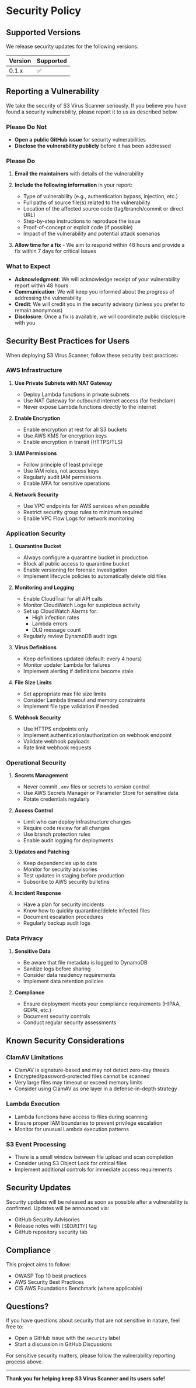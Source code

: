 # Security Policy

## Supported Versions

We release security updates for the following versions:

| Version | Supported          |
| ------- | ------------------ |
| 0.1.x   | :white_check_mark: |

## Reporting a Vulnerability

We take the security of S3 Virus Scanner seriously. If you believe you have found a security vulnerability, please report it to us as described below.

### Please Do Not

- **Open a public GitHub issue** for security vulnerabilities
- **Disclose the vulnerability publicly** before it has been addressed

### Please Do

1. **Email the maintainers** with details of the vulnerability
2. **Include the following information** in your report:
   - Type of vulnerability (e.g., authentication bypass, injection, etc.)
   - Full paths of source file(s) related to the vulnerability
   - Location of the affected source code (tag/branch/commit or direct URL)
   - Step-by-step instructions to reproduce the issue
   - Proof-of-concept or exploit code (if possible)
   - Impact of the vulnerability and potential attack scenarios

3. **Allow time for a fix** - We aim to respond within 48 hours and provide a fix within 7 days for critical issues

### What to Expect

- **Acknowledgment**: We will acknowledge receipt of your vulnerability report within 48 hours
- **Communication**: We will keep you informed about the progress of addressing the vulnerability
- **Credit**: We will credit you in the security advisory (unless you prefer to remain anonymous)
- **Disclosure**: Once a fix is available, we will coordinate public disclosure with you

## Security Best Practices for Users

When deploying S3 Virus Scanner, follow these security best practices:

### AWS Infrastructure

1. **Use Private Subnets with NAT Gateway**
   - Deploy Lambda functions in private subnets
   - Use NAT Gateway for outbound internet access (for freshclam)
   - Never expose Lambda functions directly to the internet

2. **Enable Encryption**
   - Enable encryption at rest for all S3 buckets
   - Use AWS KMS for encryption keys
   - Enable encryption in transit (HTTPS/TLS)

3. **IAM Permissions**
   - Follow principle of least privilege
   - Use IAM roles, not access keys
   - Regularly audit IAM permissions
   - Enable MFA for sensitive operations

4. **Network Security**
   - Use VPC endpoints for AWS services when possible
   - Restrict security group rules to minimum required
   - Enable VPC Flow Logs for network monitoring

### Application Security

1. **Quarantine Bucket**
   - Always configure a quarantine bucket in production
   - Block all public access to quarantine bucket
   - Enable versioning for forensic investigation
   - Implement lifecycle policies to automatically delete old files

2. **Monitoring and Logging**
   - Enable CloudTrail for all API calls
   - Monitor CloudWatch Logs for suspicious activity
   - Set up CloudWatch Alarms for:
     - High infection rates
     - Lambda errors
     - DLQ message count
   - Regularly review DynamoDB audit logs

3. **Virus Definitions**
   - Keep definitions updated (default: every 4 hours)
   - Monitor updater Lambda for failures
   - Implement alerting if definitions become stale

4. **File Size Limits**
   - Set appropriate max file size limits
   - Consider Lambda timeout and memory constraints
   - Implement file type validation if needed

5. **Webhook Security**
   - Use HTTPS endpoints only
   - Implement authentication/authorization on webhook endpoint
   - Validate webhook payloads
   - Rate limit webhook requests

### Operational Security

1. **Secrets Management**
   - Never commit `.env` files or secrets to version control
   - Use AWS Secrets Manager or Parameter Store for sensitive data
   - Rotate credentials regularly

2. **Access Control**
   - Limit who can deploy infrastructure changes
   - Require code review for all changes
   - Use branch protection rules
   - Enable audit logging for deployments

3. **Updates and Patching**
   - Keep dependencies up to date
   - Monitor for security advisories
   - Test updates in staging before production
   - Subscribe to AWS security bulletins

4. **Incident Response**
   - Have a plan for security incidents
   - Know how to quickly quarantine/delete infected files
   - Document escalation procedures
   - Regularly backup audit logs

### Data Privacy

1. **Sensitive Data**
   - Be aware that file metadata is logged to DynamoDB
   - Sanitize logs before sharing
   - Consider data residency requirements
   - Implement data retention policies

2. **Compliance**
   - Ensure deployment meets your compliance requirements (HIPAA, GDPR, etc.)
   - Document security controls
   - Conduct regular security assessments

## Known Security Considerations

### ClamAV Limitations

- ClamAV is signature-based and may not detect zero-day threats
- Encrypted/password-protected files cannot be scanned
- Very large files may timeout or exceed memory limits
- Consider using ClamAV as one layer in a defense-in-depth strategy

### Lambda Execution

- Lambda functions have access to files during scanning
- Ensure proper IAM boundaries to prevent privilege escalation
- Monitor for unusual Lambda execution patterns

### S3 Event Processing

- There is a small window between file upload and scan completion
- Consider using S3 Object Lock for critical files
- Implement additional controls for immediate access requirements

## Security Updates

Security updates will be released as soon as possible after a vulnerability is confirmed. Updates will be announced via:

- GitHub Security Advisories
- Release notes with `[SECURITY]` tag
- GitHub repository security tab

## Compliance

This project aims to follow:

- OWASP Top 10 best practices
- AWS Security Best Practices
- CIS AWS Foundations Benchmark (where applicable)

## Questions?

If you have questions about security that are not sensitive in nature, feel free to:

- Open a GitHub issue with the `security` label
- Start a discussion in GitHub Discussions

For sensitive security matters, please follow the vulnerability reporting process above.

---

**Thank you for helping keep S3 Virus Scanner and its users safe!**

